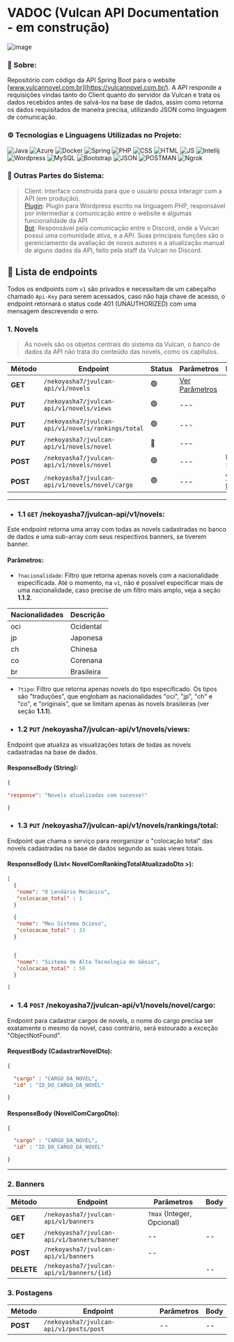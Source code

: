 # VADOC (Vulcan API Documentation - em construção)

![image](https://github.com/NeveScript/Vulcan-API/assets/123518676/41cbe60b-883b-423d-b89f-f54b792882be)

### 🔎 Sobre:
Repositório com código da API Spring Boot para o website [www.vulcannovel.com.br](https://vulcannovel.com.br/).
A API responde a requisições vindas tanto do Client quanto do servidor da Vulcan e trata os dados recebidos antes de salvá-los na base de dados, assim como retorna os dados requisitados de maneira precisa, utilizando JSON como linguagem de comunicação.

### ⚙ Tecnologias e Linguagens Utilizadas no Projeto:
![Java](https://img.shields.io/badge/Java-orange?style=for-the-badge&logo=java-8&logoColor=white) 
![Azure](https://img.shields.io/badge/Azure-blue?style=for-the-badge&logo=microsoft-azure&logoColor=white) 
![Docker](https://img.shields.io/badge/docker-white?style=for-the-badge&logo=docker&logoColor=red) 
![Spring](https://img.shields.io/badge/Spring%20Boot-green?style=for-the-badge&logo=spring-boot&logoColor=white) 
![PHP](https://img.shields.io/badge/PHP-blue?style=for-the-badge&logo=php&logoColor=white) 
![CSS](https://img.shields.io/badge/CSS-purple?style=for-the-badge&logo=css-3&logoColor=white) 
![HTML](https://img.shields.io/badge/HTML-orange?style=for-the-badge&logo=HTML&logoColor=white)
![JS](https://img.shields.io/badge/JavaScript-yellow?style=for-the-badge&logo=javascript&logoColor=white)
![Intellij](https://img.shields.io/badge/Intellij%20IDEA-gray?style=for-the-badge&logo=intellij-idea&logoColor=white) 
![Wordpress](https://img.shields.io/badge/Wordpress-black?style=for-the-badge&logo=wordpress&logoColor=white) 
![MySQL](https://img.shields.io/badge/MySQL-red?style=for-the-badge&logo=mysql&logoColor=white) 
![Bootstrap](https://img.shields.io/badge/Bootstrap-cyan?style=for-the-badge&logo=bootstrap&logoColor=black) 
![JSON](https://img.shields.io/badge/JSON-yellow?style=for-the-badge&logo=json&logoColor=black) 
![POSTMAN](https://img.shields.io/badge/postman-white?style=for-the-badge&logo=postman&logoColor=red) 
![Ngrok](https://img.shields.io/badge/ngrok-black?style=for-the-badge&logo=ngrok&logoColor=red) 

### 📁 Outras Partes do Sistema:
> Client: Interface construída para que o usuário possa interagir com a API (em produção). <br>
> [Plugin](https://github.com/NeveScript/Vulcan-API/tree/master/src/main/php): Plugin para Wordpress escrito na linguagem PHP, responsável por intermediar a comunicação entre o website e algumas funcionalidade da API <br>
> [Bot](https://github.com/NeveScript/Lia): Responsável pela comunicação entre o Discord, onde a Vulcan possui uma comunidade ativa, e a API. Suas principais funções são o gerenciamento da avaliação de novos autores e a atualização manual de alguns dados da API, feito pela staff da Vulcan no Discord.

## 📑 Lista de endpoints
Todos os endpoints com ``v1`` são privados e necessitam de um cabeçalho chamado ``Api-Key`` para serem acessados, caso não haja chave de acesso, o endpoint retornará o status code 401 (UNAUTHORIZED) com uma mensagem descrevendo o erro.

### 1. Novels
> As novels são os objetos centrais do sistema da Vulcan, o banco de dados da API não trata do conteúdo das novels, como os capítulos. 

| Método   | Endpoint                                          | Status | Parâmetros                             | RequestBody                                  | ResponseBody            |
|----------|---------------------------------------------------|--------|----------------------------------------|-----------------------------------------------| ------------------------|
| **GET**  |``/nekoyasha7/jvulcan-api/v1/novels``               |  🟢   |[Ver Parâmetros](README.MD#1-1-params)  | --                                            | --                       |
| **PUT**  |``/nekoyasha7/jvulcan-api/v1/novels/views``         |  🟢   |---                                    |---                                            |[Ver ResponseBody](README.MD#1-2-responsebody) |
| **PUT**  |``/nekoyasha7/jvulcan-api/v1/novels/rankings/total``|  🟢   |---                                    |---                                            |[Ver ResponseBody](README.MD#1-3-responsebody) |
| **PUT**  |``/nekoyasha7/jvulcan-api/v1/novels/novel``         |  🔴   |---                                     | --                                            |--                        |   
| **POST** |``/nekoyasha7/jvulcan-api/v1/novels/novel``         |  🟢   |---                                     | NovelDTO [Object]                             |--                        |
| **POST**  |``/nekoyasha7/jvulcan-api/v1/novels/novel/cargo``  |  🟢   |---                                     | [Ver RequestBody](README.md#1-4-requestbody)  | [Ver ResponseBody](README.MD#1-4-responsebody) |
 
<hr>

- ### 1.1 ``GET`` **/nekoyasha7/jvulcan-api/v1/novels**:
Este endpoint retorna uma array com todas as novels cadastradas no banco de dados e uma sub-array com seus respectivos banners, se tiverem banner. <br>

<a name="1-1-params"><h4>Parâmetros:</h4></a>
- ``?nacionalidade``: Filtro que retorna apenas novels com a nacionalidade especificada. Até o momento, na ``v1``, não é possível especificar mais de uma nacionalidade, caso precise de um filtro mais amplo, veja a seção **1.1.2**.   

| Nacionalidades | Descrição  |
|----------------|------------|
| oci            | Ocidental  |
| jp             | Japonesa   |
| ch             | Chinesa    |
| co             | Corenana   | 
| br             | Brasileira |

- ``?tipo``: Filtro que retorna apenas novels do tipo especificado. Os tipos são "traduções", que englobam as nacionalidades "oci", "jp", "ch" e "co", e "originais", que se limitam apenas às novels brasileiras (ver seção **1.1.1**).

- ### 1.2 ``PUT`` **/nekoyasha7/jvulcan-api/v1/novels/views**:
Endpoint que atualiza as visualizações totais de todas as novels cadastradas na base de dados.


<a name="1-2-responsebody"><h4> ResponseBody (String): </h4></a>

```json
{

"response": "Novels atualizadas com sucesso!"

}
```

- ### 1.3 ``PUT`` **/nekoyasha7/jvulcan-api/v1/novels/rankings/total**:
Endpoint que chama o serviço para reorganizar o "colocação total" das novels cadastradas na base de dados segundo as suas views totais.


<a name="1-3-responsebody"><h4> ResponseBody (List< NovelComRankingTotalAtualizadoDto >): </h4></a>

```json
[
  {
   "nome": "O Lendário Mecânico",
   "colocacao_total" : 1
  }

  {
   "nome": "Meu Sistema Ocioso",
   "colocacao_total" : 33
  }


  {
   "nome": "Sistema de Alta Tecnologia do Gênio",
   "colocacao_total" : 59
  }

]

```

- ### 1.4 ``POST`` **/nekoyasha7/jvulcan-api/v1/novels/novel/cargo**:
Endpoint para cadastrar cargos de novels, o nome do cargo precisa ser exatamente o mesmo da novel, caso contrário, será estourado a exceção "ObjectNotFound".

<a name="1-4-requestbody"><h4> RequestBody (CadastrarNovelDto): </h4></a>

```json
{

  "cargo" : "CARGO_DA_NOVEL",
  "id" : "ID_DO_CARGO_DA_NOVEL"

}
```

<a name="1-4-responsebody"><h4> ResponseBody (NovelComCargoDto): </h4></a>

```json
{

  "cargo" : "CARGO_DA_NOVEL",
  "id" : "ID_DO_CARGO_DA_NOVEL"

}
```

<hr>

### 2. Banners
| Método     | Endpoint                                     | Parâmetros                                          | Body                                        |
|------------|----------------------------------------------|-----------------------------------------------------|---------------------------------------------|
| **GET**    |``/nekoyasha7/jvulcan-api/v1/banners``        | ``?max`` (Integer, Opcional)|                       | --                                          |         
| **GET**    |``/nekoyasha7/jvulcan-api/v1/banners/banner`` | --                                                  |--                                           |
| **POST**   |``/nekoyasha7/jvulcan-api/v1/banners``        |--                                                   |                                             |
| **DELETE** |``/nekoyasha7/jvulcan-api/v1/banners/{id}``   |                                                     |--                                           |

### 3. Postagens
| Método     | Endpoint                                     | Parâmetros                                          | Body                                        |
|------------|----------------------------------------------|-----------------------------------------------------|---------------------------------------------|
| **POST**   |``/nekoyasha7/jvulcan-api/v1/posts/post``     |--                                                   | --                                          |   

